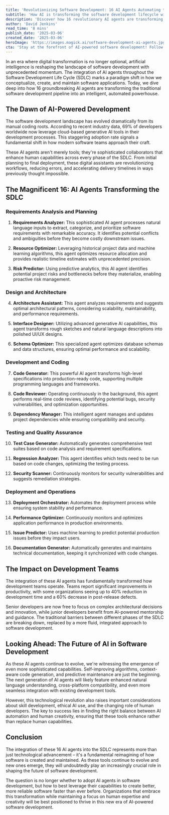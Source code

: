 ```yaml
---
title: 'Revolutionizing Software Development: 16 AI Agents Automating the SDLC'
subtitle: 'How AI is transforming the software development lifecycle with 16 groundbreaking automated agents'
description: 'Discover how 16 revolutionary AI agents are transforming the software development lifecycle, from requirements analysis to deployment. Learn about the dramatic improvements in productivity, with organizations seeing up to 40% reduction in development time and 60% decrease in post-release defects.'
author: 'David Jenkins'
read_time: '8 mins'
publish_date: '2025-03-06'
created_date: '2025-03-06'
heroImage: 'https://images.magick.ai/software-development-ai-agents.jpg'
cta: 'Stay at the forefront of AI-powered software development! Follow us on LinkedIn for regular updates on how artificial intelligence is revolutionizing the tech industry.'
---
```


In an era where digital transformation is no longer optional, artificial intelligence is reshaping the landscape of software development with unprecedented momentum. The integration of AI agents throughout the Software Development Life Cycle (SDLC) marks a paradigm shift in how we conceptualize, create, and maintain software applications. Today, we dive deep into how 16 groundbreaking AI agents are transforming the traditional software development pipeline into an intelligent, automated powerhouse.

## The Dawn of AI-Powered Development

The software development landscape has evolved dramatically from its manual coding roots. According to recent industry data, 69% of developers worldwide now leverage cloud-based generative AI tools in their development processes. This staggering adoption rate signals a fundamental shift in how modern software teams approach their craft.

These AI agents aren't merely tools; they're sophisticated collaborators that enhance human capabilities across every phase of the SDLC. From initial planning to final deployment, these digital assistants are revolutionizing workflows, reducing errors, and accelerating delivery timelines in ways previously thought impossible.

## The Magnificent 16: AI Agents Transforming the SDLC

### Requirements Analysis and Planning
1. **Requirements Analyzer:** This sophisticated AI agent processes natural language inputs to extract, categorize, and prioritize software requirements with remarkable accuracy. It identifies potential conflicts and ambiguities before they become costly downstream issues.

2. **Resource Optimizer:** Leveraging historical project data and machine learning algorithms, this agent optimizes resource allocation and provides realistic timeline estimates with unprecedented precision.

3. **Risk Predictor:** Using predictive analytics, this AI agent identifies potential project risks and bottlenecks before they materialize, enabling proactive risk management.

### Design and Architecture
4. **Architecture Assistant:** This agent analyzes requirements and suggests optimal architectural patterns, considering scalability, maintainability, and performance requirements.

5. **Interface Designer:** Utilizing advanced generative AI capabilities, this agent transforms rough sketches and natural language descriptions into polished UI/UX designs.

6. **Schema Optimizer:** This specialized agent optimizes database schemas and data structures, ensuring optimal performance and scalability.

### Development and Coding
7. **Code Generator:** This powerful AI agent transforms high-level specifications into production-ready code, supporting multiple programming languages and frameworks.

8. **Code Reviewer:** Operating continuously in the background, this agent performs real-time code reviews, identifying potential bugs, security vulnerabilities, and optimization opportunities.

9. **Dependency Manager:** This intelligent agent manages and updates project dependencies while ensuring compatibility and security.

### Testing and Quality Assurance
10. **Test Case Generator:** Automatically generates comprehensive test suites based on code analysis and requirement specifications.

11. **Regression Analyzer:** This agent identifies which tests need to be run based on code changes, optimizing the testing process.

12. **Security Scanner:** Continuously monitors for security vulnerabilities and suggests remediation strategies.

### Deployment and Operations
13. **Deployment Orchestrator:** Automates the deployment process while ensuring system stability and performance.

14. **Performance Optimizer:** Continuously monitors and optimizes application performance in production environments.

15. **Issue Predictor:** Uses machine learning to predict potential production issues before they impact users.

16. **Documentation Generator:** Automatically generates and maintains technical documentation, keeping it synchronized with code changes.

## The Impact on Development Teams

The integration of these AI agents has fundamentally transformed how development teams operate. Teams report significant improvements in productivity, with some organizations seeing up to 40% reduction in development time and a 60% decrease in post-release defects.

Senior developers are now free to focus on complex architectural decisions and innovation, while junior developers benefit from AI-powered mentorship and guidance. The traditional barriers between different phases of the SDLC are breaking down, replaced by a more fluid, integrated approach to software development.

## Looking Ahead: The Future of AI in Software Development

As these AI agents continue to evolve, we're witnessing the emergence of even more sophisticated capabilities. Self-improving algorithms, context-aware code generation, and predictive maintenance are just the beginning. The next generation of AI agents will likely feature enhanced natural language understanding, cross-platform compatibility, and even more seamless integration with existing development tools.

However, this technological revolution also raises important considerations about skill development, ethical AI use, and the changing role of human developers. The key to success lies in finding the right balance between AI automation and human creativity, ensuring that these tools enhance rather than replace human capabilities.

## Conclusion

The integration of these 16 AI agents into the SDLC represents more than just technological advancement – it's a fundamental reimagining of how software is created and maintained. As these tools continue to evolve and new ones emerge, they will undoubtedly play an increasingly crucial role in shaping the future of software development.

The question is no longer whether to adopt AI agents in software development, but how to best leverage their capabilities to create better, more reliable software faster than ever before. Organizations that embrace this transformation while maintaining a focus on human expertise and creativity will be best positioned to thrive in this new era of AI-powered software development.